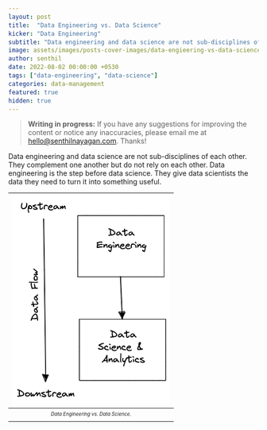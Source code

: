 ```yaml
---
layout: post
title:  "Data Engineering vs. Data Science"
kicker: "Data Engineering"
subtitle: "Data engineering and data science are not sub-disciplines of each other. They complement one another but do not rely on each other."
image: assets/images/posts-cover-images/data-engieering-vs-data-science.jpg
author: senthil
date: 2022-08-02 00:00:00 +0530
tags: ["data-engineering", "data-science"]
categories: data-management
featured: true
hidden: true
---
```


> **Writing in progress:** If you have any suggestions for improving the content or notice any inaccuracies, please email me at [hello@senthilnayagan.com](mailto:hello@senthilnayagan.com). Thanks!

Data engineering and data science are not sub-disciplines of each other. They complement one another but do not rely on each other. Data engineering is the step before data science. They give data scientists the data they need to turn it into something useful.

|![Data Engineering vs. Data Science](/assets/images/posts/data-engineering-vs-data-science.png)|
|:-:|
|<sub><sup>*Data Engineering vs. Data Science.*</sup></sub>|<br/><br/>